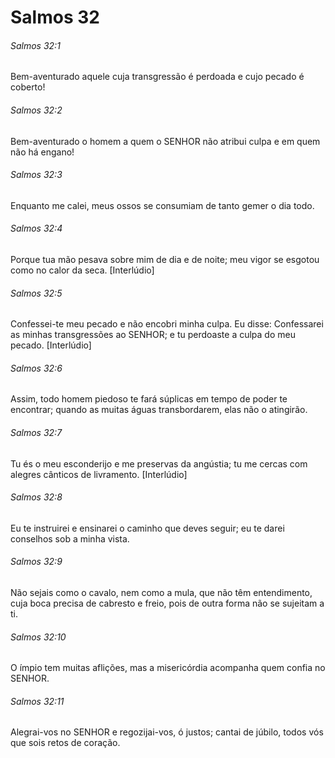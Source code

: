 # Salmos 32

###### Salmos 32:1

Bem-aventurado aquele cuja transgressão é perdoada e cujo pecado é coberto!

###### Salmos 32:2

Bem-aventurado o homem a quem o SENHOR não atribui culpa e em quem não há engano!

###### Salmos 32:3

Enquanto me calei, meus ossos se consumiam de tanto gemer o dia todo.

###### Salmos 32:4

Porque tua mão pesava sobre mim de dia e de noite; meu vigor se esgotou como no calor da seca. [Interlúdio]

###### Salmos 32:5

Confessei-te meu pecado e não encobri minha culpa. Eu disse: Confessarei as minhas transgressões ao SENHOR; e tu perdoaste a culpa do meu pecado. [Interlúdio]

###### Salmos 32:6

Assim, todo homem piedoso te fará súplicas em tempo de poder te encontrar; quando as muitas águas transbordarem, elas não o atingirão.

###### Salmos 32:7

Tu és o meu esconderijo e me preservas da angústia; tu me cercas com alegres cânticos de livramento. [Interlúdio]

###### Salmos 32:8

Eu te instruirei e ensinarei o caminho que deves seguir; eu te darei conselhos sob a minha vista.

###### Salmos 32:9

Não sejais como o cavalo, nem como a mula, que não têm entendimento, cuja boca precisa de cabresto e freio, pois de outra forma não se sujeitam a ti.

###### Salmos 32:10

O ímpio tem muitas aflições, mas a misericórdia acompanha quem confia no SENHOR.

###### Salmos 32:11

Alegrai-vos no SENHOR e regozijai-vos, ó justos; cantai de júbilo, todos vós que sois retos de coração.

